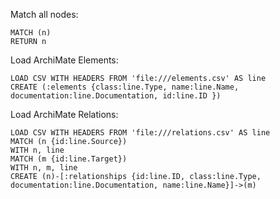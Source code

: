 Match all nodes:
```
MATCH (n)
RETURN n
```


Load ArchiMate Elements:
```
LOAD CSV WITH HEADERS FROM 'file:///elements.csv' AS line
CREATE (:elements {class:line.Type, name:line.Name, documentation:line.Documentation, id:line.ID })
```

Load ArchiMate Relations:
```
LOAD CSV WITH HEADERS FROM 'file:///relations.csv' AS line
MATCH (n {id:line.Source})
WITH n, line
MATCH (m {id:line.Target})
WITH n, m, line
CREATE (n)-[:relationships {id:line.ID, class:line.Type, documentation:line.Documentation, name:line.Name}]->(m)
```